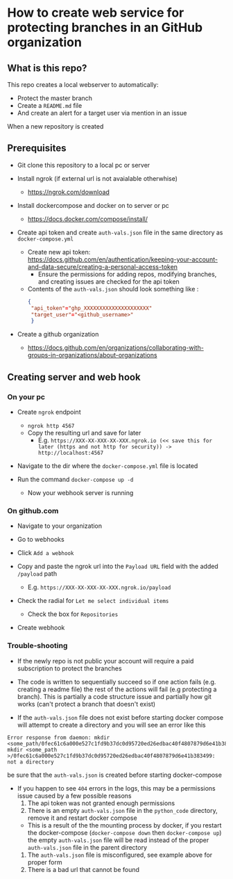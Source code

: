# How to create web service for protecting branches in an GitHub organization

## What is this repo?
This repo creates a local webserver to automatically:

- Protect the master branch
- Create a `README.md` file
- And create an alert for a target user via mention in an issue

When a new repository is created

## Prerequisites
- Git clone this repository to a local pc or server

- Install ngrok (if external url is not avaialable otherwhise)
  - https://ngrok.com/download


- Install dockercompose and docker on to server or pc
  - https://docs.docker.com/compose/install/

- Create api token and create `auth-vals.json` file in the same directory  as  `docker-compose.yml`
  - Create new api token: https://docs.github.com/en/authentication/keeping-your-account-and-data-secure/creating-a-personal-access-token
    - Ensure the permissions for adding repos, modifying branches, and creating issues are checked for the api token
  - Contents of the `auth-vals.json` should look something like :
     ```json
     {
      "api_token"="ghp_XXXXXXXXXXXXXXXXXXXXX"
      "target_user"="<github_username>"
      }

    ```

- Create a github organization
  - https://docs.github.com/en/organizations/collaborating-with-groups-in-organizations/about-organizations

## Creating server and web hook

### On your pc

- Create `ngrok` endpoint
  - `ngrok http 4567`
  - Copy the resulting url and save for later
    - E.g. `https://XXX-XX-XXX-XX-XXX.ngrok.io (<< save this for later (https and not http for security)) -> http://localhost:4567`

- Navigate to the dir where the `docker-compose.yml` file is located

- Run the command `docker-compose up -d`
  - Now your webhook server is running

### On github.com

- Navigate to your organization

- Go to webhooks

- Click `Add a webhook`

- Copy and paste the ngrok url into the `Payload URL` field with the added `/payload` path
  - E.g. `https://XXX-XX-XXX-XX-XXX.ngrok.io/payload`

- Check the radial for `Let me select individual items`
  - Check the box for `Repositories`

- Create webhook

### Trouble-shooting
- If the newly repo is not public your account will require a paid subscription to protect the branches

- The code is written to sequentially succeed so if one action fails (e.g. creating a readme file) the rest of the actions will fail (e.g protecting a branch). This is partially a code structure issue and partially how git works (can't protect a branch that doesn't exist)

- If the `auth-vals.json` file does not exist before starting docker compose will attempt to create a directory and you will see an error like this

```shell
Error response from daemon: mkdir <some_path/0fec61c6a000e527c1fd9b37dc0d95720ed26edbac40f4807879d6e41b383499: mkdir <some_path >/0fec61c6a000e527c1fd9b37dc0d95720ed26edbac40f4807879d6e41b383499: not a directory
```
be sure that the `auth-vals.json` is created before starting docker-compose

- If you happen to see `404` errors in the logs, this may be a permissions issue caused by a few possible reasons
  1. The api token was not granted enough permissions
  1. There is an empty `auth-vals.json` file in the `python_code` directory, remove it and restart docker compose
    - This is a result of the the mounting process by docker, if you restart the docker-compose (`docker-compose down` then `docker-compose up`) the empty `auth-vals.json` file will be read instead of the proper `auth-vals.json` file in the parent directory 
  1. The `auth-vals.json` file is misconfigured, see example above for proper form
  1. There is a bad url that cannot be found 
